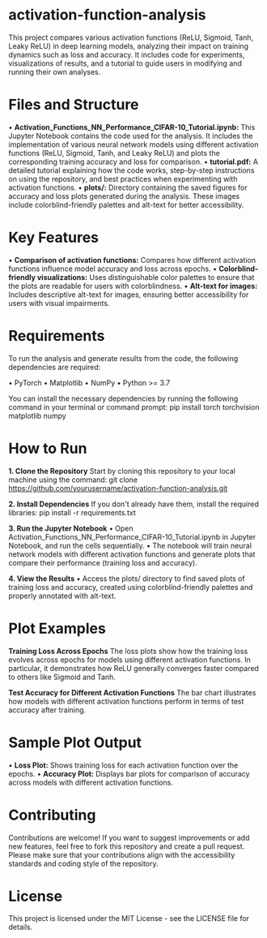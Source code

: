 # activation-function-analysis
This project compares various activation functions (ReLU, Sigmoid, Tanh, Leaky ReLU) in deep learning models, analyzing their impact on training dynamics such as loss and accuracy. It includes code for experiments, visualizations of results, and a tutorial to guide users in modifying and running their own analyses.

# Files and Structure

• **Activation_Functions_NN_Performance_CIFAR-10_Tutorial.ipynb:** This Jupyter Notebook contains the code used for the analysis. It includes the implementation of various neural network models using different activation functions (ReLU, Sigmoid, Tanh, and Leaky ReLU) and plots the corresponding training accuracy and loss for comparison.
• **tutorial.pdf:** A detailed tutorial explaining how the code works, step-by-step instructions on using the repository, and best practices when experimenting with activation functions.
• **plots/:** Directory containing the saved figures for accuracy and loss plots generated during the analysis. These images include colorblind-friendly palettes and alt-text for better accessibility.

# Key Features

• **Comparison of activation functions:** Compares how different activation functions influence model accuracy and loss across epochs.
• **Colorblind-friendly visualizations:** Uses distinguishable color palettes to ensure that the plots are readable for users with colorblindness.
• **Alt-text for images:** Includes descriptive alt-text for images, ensuring better accessibility for users with visual impairments.

# Requirements
To run the analysis and generate results from the code, the following dependencies are required:

• PyTorch
• Matplotlib
• NumPy
• Python >= 3.7

You can install the necessary dependencies by running the following command in your terminal or command prompt:
pip install torch torchvision matplotlib numpy

# How to Run
**1. Clone the Repository**
Start by cloning this repository to your local machine using the command:
git clone https://github.com/yourusername/activation-function-analysis.git

**2. Install Dependencies**
If you don't already have them, install the required libraries:
pip install -r requirements.txt

**3. Run the Jupyter Notebook**
• Open Activation_Functions_NN_Performance_CIFAR-10_Tutorial.ipynb in Jupyter Notebook, and run the cells sequentially.
• The notebook will train neural network models with different activation functions and generate plots that compare their performance (training loss and accuracy).

**4. View the Results**
• Access the plots/ directory to find saved plots of training loss and accuracy, created using colorblind-friendly palettes and properly annotated with alt-text.

# Plot Examples
**Training Loss Across Epochs**
The loss plots show how the training loss evolves across epochs for models using different activation functions. In particular, it demonstrates how ReLU generally converges faster compared to others like Sigmoid and Tanh.

**Test Accuracy for Different Activation Functions**
The bar chart illustrates how models with different activation functions perform in terms of test accuracy after training.

# Sample Plot Output
• **Loss Plot:** Shows training loss for each activation function over the epochs.
• **Accuracy Plot:** Displays bar plots for comparison of accuracy across models with different activation functions.

# Contributing
Contributions are welcome! If you want to suggest improvements or add new features, feel free to fork this repository and create a pull request. Please make sure that your contributions align with the accessibility standards and coding style of the repository.

# License
This project is licensed under the MIT License - see the LICENSE file for details.
